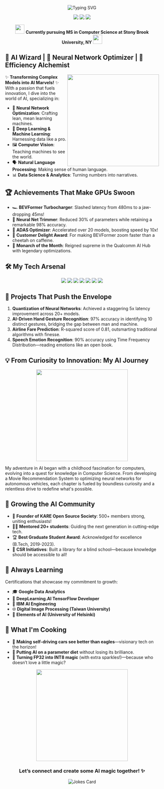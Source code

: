 <div align="center">
  <img src="https://readme-typing-svg.herokuapp.com?font=Fira+Code&size=30&pause=1000&color=2E9BF7&center=true&vCenter=true&width=435&lines=Sai+Murali+Marisetty;AI+Engineer+%7C+ML+Enthusiast;Neural+Network+Optimizer" alt="Typing SVG" />
</div>

<p align="center">
  <a href="https://www.linkedin.com/in/saimurali-marisetty/"><img src="https://img.shields.io/badge/-LinkedIn-0077B5?style=for-the-badge&logo=Linkedin&logoColor=white"/></a>
  <a href="https://github.com/SaiMuraliRoyal"><img src="https://img.shields.io/badge/-GitHub-181717?style=for-the-badge&logo=GitHub&logoColor=white"/></a>
  <a href="mailto:msaimuraliroyal@gmail.com"><img src="https://img.shields.io/badge/-Email-D14836?style=for-the-badge&logo=Gmail&logoColor=white"/></a>
</p>

<div align="center">
  <img src="https://media.giphy.com/media/l3q2WMhNcyFOWP280/giphy.gif" width="30px">
  <b>Currently pursuing MS in Computer Science at Stony Brook University, NY</b>
  <img src="https://media.giphy.com/media/l3q2WMhNcyFOWP280/giphy.gif" width="30px">
</div>

## 🧠 AI Wizard | 🚀 Neural Network Optimizer | 🌟 Efficiency Alchemist

<img align="right" src="https://media.giphy.com/media/3oKIPEqDGUULpEU0aQ/giphy.gif" width="300">

✨ **Transforming Complex Models into AI Marvels!** ✨  
With a passion that fuels innovation, I dive into the world of AI, specializing in:

- 🔧 **Neural Network Optimization**: Crafting lean, mean learning machines.
- 🧮 **Deep Learning & Machine Learning**: Harnessing data like a pro.
- 🖼️ **Computer Vision**: Teaching machines to see the world.
- 🗣️ **Natural Language Processing**: Making sense of human language.
- 📊 **Data Science & Analytics**: Turning numbers into narratives.

## 🏆 Achievements That Make GPUs Swoon

- 🏎️ **BEVFormer Turbocharger**: Slashed latency from 480ms to a jaw-dropping 45ms!
- 🎯 **Neural Net Trimmer**: Reduced 30% of parameters while retaining a remarkable 98% accuracy.
- 🦾 **ADAS Optimizer**: Accelerated over 20 models, boosting speed by 10x!
- 🥇 **Customer Delight Award**: For making BEVFormer zoom faster than a cheetah on caffeine.
- 👑 **Monarch of the Month**: Reigned supreme in the Qualcomm AI Hub with legendary optimizations.

## 🛠️ My Tech Arsenal

<p align="center">
  <img src="https://img.shields.io/badge/-Python-3776AB?style=flat&logo=Python&logoColor=white"/>
  <img src="https://img.shields.io/badge/-C++-00599C?style=flat&logo=C%2B%2B&logoColor=white"/>
  <img src="https://img.shields.io/badge/-PyTorch-EE4C2C?style=flat&logo=PyTorch&logoColor=white"/>
  <img src="https://img.shields.io/badge/-TensorFlow-FF6F00?style=flat&logo=TensorFlow&logoColor=white"/>
  <img src="https://img.shields.io/badge/-ONNX-005CED?style=flat&logo=ONNX&logoColor=white"/>
  <img src="https://img.shields.io/badge/-AIMET-FF6F61?style=flat&logo=AIMET&logoColor=white"/>
  <img src="https://img.shields.io/badge/-TensorRT-76B900?style=flat&logo=nvidia&logoColor=white"/>
</p>

## 🚀 Projects That Push the Envelope

1. **Quantization of Neural Networks**: Achieved a staggering 5x latency improvement across 20+ models.
2. **AI-Driven Hand Gesture Recognition**: 97% accuracy in identifying 10 distinct gestures, bridging the gap between man and machine.
3. **Airline Fare Prediction**: R-squared score of 0.81, outsmarting traditional algorithms with finesse.
4. **Speech Emotion Recognition**: 90% accuracy using Time Frequency Distribution—reading emotions like an open book.

## 💡 From Curiosity to Innovation: My AI Journey

<div align="center">
  <img src="https://media.giphy.com/media/3o7aCTfyhYawdOXcFW/giphy.gif" width="300">
</div>

My adventure in AI began with a childhood fascination for computers, evolving into a quest for knowledge in Computer Science. From developing a Movie Recommendation System to optimizing neural networks for autonomous vehicles, each chapter is fueled by boundless curiosity and a relentless drive to redefine what's possible.

## 🌱 Growing the AI Community

- 🌟 **Founder of KARE Open Source Society**: 500+ members strong, uniting enthusiasts!
- 🧑‍🏫 **Mentored 20+ students**: Guiding the next generation in cutting-edge tech.
- 🏆 **Best Graduate Student Award**: Acknowledged for excellence (B.Tech, 2019-2023).
- 🤝 **CSR Initiatives**: Built a library for a blind school—because knowledge should be accessible to all!

## 🧠 Always Learning

Certifications that showcase my commitment to growth:
- 🎓 **Google Data Analytics**
- 🧠 **DeepLearning.AI TensorFlow Developer**
- 🤖 **IBM AI Engineering**
- 🌐 **Digital Image Processing (Taiwan University)**
- 🧠 **Elements of AI (University of Helsinki)**

## 🔮 What I'm Cooking

- 🚗 **Making self-driving cars see better than eagles**—visionary tech on the horizon!
- 🤖 **Putting AI on a parameter diet** without losing its brilliance.
- 🌈 **Turning FP32 into INT8 magic** (with extra sparkles!)—because who doesn’t love a little magic?

<div align="center">
  <img src="https://media.giphy.com/media/3o7qE1YN7aBOFPRw8E/giphy.gif" width="300">
  <h3>Let’s connect and create some AI magic together! ✨</h3>
</div>

<div align="center">
  <img src="https://readme-jokes.vercel.app/api" alt="Jokes Card" />
</div>
